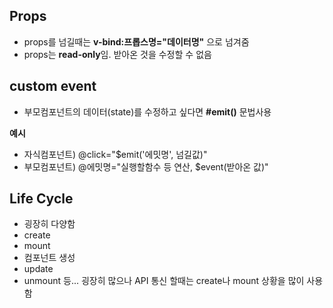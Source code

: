 ## Props
- props를 넘길때는 **v-bind:프롭스명="데이터명"** 으로 넘겨줌
- props는 **read-only**임. 받아온 것을 수정할 수 없음

## custom event
- 부모컴포넌트의 데이터(state)를 수정하고 싶다면 **#emit()** 문법사용

**예시**
- 자식컴포넌트) @click="$emit('에밋명', 넘길값)"
- 부모컴포넌트) @에밋명="실행할함수 등 연산, $event(받아온 값)"

## Life Cycle
- 굉장히 다양함
- create
- mount
- 컴포넌트 생성
- update
- unmount 등... 굉장히 많으나 API 통신 할때는 create나 mount 상황을 많이 사용함
